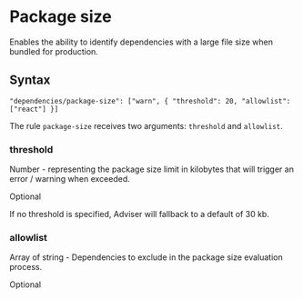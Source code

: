 # Package size

Enables the ability to identify dependencies with a large file size when bundled for production.

## Syntax

```
"dependencies/package-size": ["warn", { "threshold": 20, "allowlist": ["react"] }]
```

The rule `package-size` receives two arguments: `threshold` and `allowlist`.

### threshold

Number - representing the package size limit in kilobytes that will trigger an error / warning when exceeded.

Optional

If no threshold is specified, Adviser will fallback to a default of 30 kb.

### allowlist

Array of string - Dependencies to exclude in the package size evaluation process.

Optional
